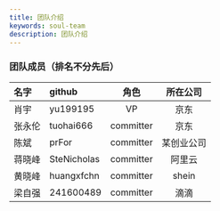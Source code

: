 ```yaml
---
title: 团队介绍
keywords: soul-team
description: 团队介绍
---
```


### 团队成员（排名不分先后）

 |名字                      | github  |  角色   | 所在公司  |
 |:------------------------ |:----- |:-------: |:-------:|
 |肖宇                |yu199195 |  VP   | 京东     |
 |张永伦                |tuohai666 |  committer   | 京东     |
 |陈斌                |prFor |  committer   | 某创业公司     |
 |蒋晓峰                |SteNicholas |  committer   | 阿里云     |
 |黄晓峰                |huangxfchn |  committer   | shein     | 
 |梁自强                |241600489 |  committer   | 滴滴     | 